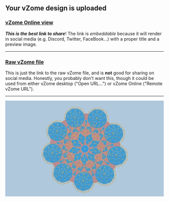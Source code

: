 ## Your vZome design is uploaded

### [vZome Online view][embed]

***This is the best link to share***!  The link is *embeddable* because it will render in social media (e.g. Discord, Twitter, FaceBook...) with a proper title and a preview image.

---

### [Raw vZome file][raw]

This is just the link to the raw vZome file, and is **not** good for
sharing on social media.
Honestly, you probably don't want this, though it could be used from either
vZome desktop ("Open URL...") or vZome Online ("Remote vZome URL").

---

![Image](<9-fold-array-tiling.png>)


[embed]: <https://vzome.com/app/embed.py?url=https://raw.githubusercontent.com/John-Kostick/vzome-sharing/main/2021/08/24/13-30-39-9-fold-array-tiling/9-fold-array-tiling.vZome>
[raw]: <https://raw.githubusercontent.com/John-Kostick/vzome-sharing/main/2021/08/24/13-30-39-9-fold-array-tiling/9-fold-array-tiling.vZome>
